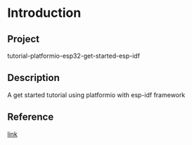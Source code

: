 # Introduction

## Project  

tutorial-platformio-esp32-get-started-esp-idf  

## Description

A get started tutorial using platformio with esp-idf framework

## Reference
[link](https://docs.platformio.org/en/latest/tutorials/espressif32/espidf_debugging_unit_testing_analysis.html)
